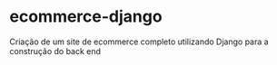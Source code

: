 # ecommerce-django
 Criação de um site de ecommerce completo utilizando Django para a construção do back end
